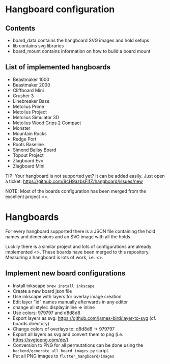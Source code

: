 # Hangboard configuration

## Contents
- board_data contains the hangboard SVG images and hold setups
- lib contains svg libraries
- board_mount contains information on how to build a board mount

## List of implemented hangboards
- Beastmaker 1000
- Beastmaker 2000
- Cliffboard Mini
- Crusher 3
- Linebreaker Base
- Metolius Prime
- Metolius Project
- Metolius Simulator 3D
- Metolius Wood Grips 2 Compact
- Monster
- Mountain Rocks
- Redge Port
- Roots Baseline
- Simond Ballsy Board
- Topout Project
- Zlagboard Evo
- Zlagboard Mini

TIP: Your hangboard is not supported yet? It can be added easily. Just open a ticket: 
https://github.com/8cH9azbsFifZ/hangboard/issues/new

NOTE: Most of the boards configuration has been merged from the excellent project <<Boards>>.


# Hangboards
For every hangboard supported there is a JSON file containing the hold names and dimensions and an SVG image with all the holds.

Luckily there is a similar project and lots of configurations are already implemented <<Boards>>. These boards have been merged to this
repository.
Measuring a hangboard is lots of work, i.e. <<Beastmaker1000HoldSizes>>.


## Implement new board configurations

- Install inkscape `brew install inkscape`
- Create a new board json file 
- Use inkscape with layers for overlay image creation 
- Edit layer "id" names manually afterwards in any editor
- change all style:: display:inline => inline
- Use colors: 979797 and d8d8d8
- Export layers as svg: https://github.com/james-bird/layer-to-svg (cf. boards directory)
- Change colors of overlays to: d8d8d8 -> 979797
- Export all layers as svg and convert them to png (i.e. https://svgtopng.com/de/)
- Conversion to PNG for all permutations can be done using the `backend/generate_all_board_images.py` script.
- Put all PNG images to `flutter_hangboard/images`
